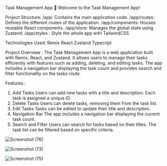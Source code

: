 
Task Management App
🚀 Welcome to the Task Management App!

Project Structure:
/app: Contains the main application code.
/app/routes: Defines the different routes of the application.
/app/components: Houses reusable React components.
/app/store: Manages the global state using Zustand.
/app/styles : Style the whole app with TailwindCSS


Technologies Used:
Remix
React
Zustand
Typecript

Project Overview : 
The Task Management App is a web application built with Remix, React, and Zustand. It allows users to manage their tasks efficiently with features such as adding, deleting, and editing tasks. The app includes a navigation bar displaying the task count and provides search and filter functionality on the tasks route.

Features : 
1. Add Tasks
Users can add new tasks with a title and description.
Each task is assigned a unique ID.
2. Delete Tasks
Users can delete tasks, removing them from the task list.
3. Edit Tasks
Tasks can be edited to update their title and description.
4. Navigation Bar
The app includes a navigation bar displaying the current task count.
5. Search and Filter
Users can search for tasks based on their titles.
The task list can be filtered based on specific criteria.






![Screenshot (76)](https://github.com/Ahmed-hessen/Remix-Task/assets/128532764/7739d49d-b6e1-4860-8c8a-a4391fc5188d)





![Screenshot (73)](https://github.com/Ahmed-hessen/Remix-Task/assets/128532764/b1e01120-f3e9-4ae8-bac4-6f532e187060)







![Screenshot (75)](https://github.com/Ahmed-hessen/Remix-Task/assets/128532764/8d67b541-ac27-4cad-b27c-14796b3384dc)

